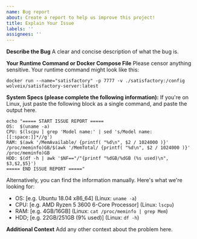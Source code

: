 ```yaml
---
name: Bug report
about: Create a report to help us improve this project!
title: Explain Your Issue
labels: ''
assignees: ''
---
```


**Describe the Bug**
A clear and concise description of what the bug is.

**Your Runtime Command or Docker Compose File**
Please censor anything sensitive. Your runtime command might look like this:

```shell
docker run --name="satisfactory" -p 7777 -v ./satisfactory:/config wolveix/satisfactory-server:latest
```

**System Specs (please complete the following information):**
If you're on Linux, just paste the following block as a single command, and paste the output here.

```shell
echo "===== START ISSUE REPORT =====
OS:  $(uname -a)
CPU: $(lscpu | grep 'Model name:' | sed 's/Model name:[[:space:]]*//g')
RAM: $(awk '/MemAvailable/ {printf( "%d\n", $2 / 1024000 )}' /proc/meminfo)GB/$(awk '/MemTotal/ {printf( "%d\n", $2 / 1024000 )}' /proc/meminfo)GB
HDD: $(df -h | awk '$NF=="/"{printf "%dGB/%dGB (%s used)\n", $3,$2,$5}')
===== END ISSUE REPORT ====="
```

Alternatively, you can find the information manually. Here's what we're looking for:

- OS: [e.g. Ubuntu 18.04 x86_64] (Linux: `uname -a`)
- CPU: [e.g. AMD Ryzen 5 3600 6-Core Processor] (Linux: `lscpu`)
- RAM: [e.g. 4GB/16GB] (Linux: `cat /proc/meminfo | grep Mem`)
- HDD; [e.g. 22GB/251GB (9% used)] (Linux: `df -h`)

**Additional Context**
Add any other context about the problem here.
